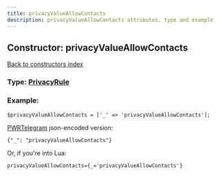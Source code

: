 ```yaml
---
title: privacyValueAllowContacts
description: privacyValueAllowContacts attributes, type and example
---
```

## Constructor: privacyValueAllowContacts  
[Back to constructors index](index.md)






### Type: [PrivacyRule](../types/PrivacyRule.md)


### Example:

```
$privacyValueAllowContacts = ['_' => 'privacyValueAllowContacts'];
```  

[PWRTelegram](https://pwrtelegram.xyz) json-encoded version:

```
{"_": "privacyValueAllowContacts"}
```


Or, if you're into Lua:  


```
privacyValueAllowContacts={_='privacyValueAllowContacts'}

```


